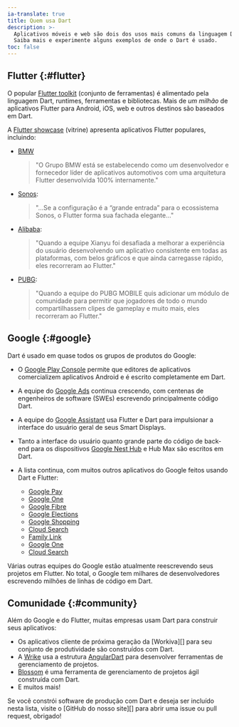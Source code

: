 ```yaml
---
ia-translate: true
title: Quem usa Dart
description: >-
  Aplicativos móveis e web são dois dos usos mais comuns da linguagem Dart.
  Saiba mais e experimente alguns exemplos de onde o Dart é usado.
toc: false
---
```


## Flutter {:#flutter}

O popular [Flutter toolkit][] (conjunto de ferramentas) é alimentado pela linguagem Dart, runtimes, ferramentas e bibliotecas.  Mais de _um milhão_ de aplicativos Flutter para Android, iOS, web e outros destinos são baseados em Dart.

A [Flutter showcase][] (vitrine) apresenta aplicativos Flutter populares, incluindo:

* [BMW][]
    > "O Grupo BMW está se estabelecendo como um desenvolvedor e fornecedor líder de aplicativos automotivos com uma arquitetura Flutter desenvolvida 100% internamente."
* [Sonos][]: 
    > "...Se a configuração é a “grande entrada” para o ecossistema Sonos, o Flutter forma sua fachada elegante..."
* [Alibaba][]: 
    > "Quando a equipe Xianyu foi desafiada a melhorar a experiência do usuário desenvolvendo um aplicativo consistente em todas as plataformas, com belos gráficos e que ainda carregasse rápido, eles recorreram ao Flutter."
* [PUBG][]: 
    > "Quando a equipe do PUBG MOBILE quis adicionar um módulo de comunidade para permitir que jogadores de todo o mundo compartilhassem clipes de gameplay e muito mais, eles recorreram ao Flutter."

[Flutter toolkit]: {{site.flutter}}
[Flutter showcase]: {{site.flutter}}/showcase
[BMW]: https://www.press.bmwgroup.com/global/article/detail/T0328610EN/the-my-bmw-app:-new-features-and-tech-insights-for-march-2021?language=en
[Sonos]: https://tech-blog.sonos.com/posts/renovating-setup-with-flutter/
[Alibaba]: {{site.flutter}}/showcase/alibaba-group
[PUBG]: {{site.flutter}}/showcase/pubg-mobile

## Google  {:#google}

Dart é usado em quase todos os grupos de produtos do Google:

* O [Google Play Console][] permite que editores de aplicativos comercializem aplicativos Android e é escrito completamente em Dart.
* A equipe do [Google Ads][] continua crescendo, com centenas de engenheiros de software (SWEs) escrevendo principalmente código Dart.
* A equipe do [Google Assistant][] usa Flutter e Dart para impulsionar a interface do usuário geral de seus Smart Displays.
* Tanto a interface do usuário quanto grande parte do código de back-end para os dispositivos [Google Nest Hub][] e Hub Max são escritos em Dart.
* A lista continua, com muitos outros aplicativos do Google feitos usando Dart e Flutter:

  * [Google Pay][]
  * [Google One][]
  * [Google Fibre][]
  * [Google Elections][]
  * [Google Shopping][]
  * [Cloud Search][]
  * [Family Link][]
  * [Google One][]
  * [Cloud Search][] 

Várias outras equipes do Google estão atualmente reescrevendo seus projetos em Flutter. No total, o Google tem milhares de desenvolvedores escrevendo milhões de linhas de código em Dart.

[Google Play Console]: https://android-developers.googleblog.com/2020/06/introducing-new-google-play-console-beta.html
[Google Ads]: https://ads.google.com/getstarted
[Google Assistant]: https://developers.googleblog.com/2019/05/Flutter-io19.html
[Google Nest Hub]: https://store.google.com/us/product/nest_hub_2nd_gen?hl=en-US
[Google Pay]: https://pay.google.com/intl/en_in/about
[Google Fibre]: https://fiber.google.com
[Google Elections]: https://elections.google
[Google Shopping]: https://shopping.google.com
[Family Link]: https://families.google/familylink
[Google One]: https://one.google.com/about
[Cloud Search]: https://workspace.google.com/intl/en_in/products/cloud-search

## Comunidade {:#community}

Além do Google e do Flutter, muitas empresas usam Dart para construir seus aplicativos:

* Os aplicativos cliente de próxima geração da [Workiva][] para seu conjunto de produtividade são construídos com Dart.
* A [Wrike][] usa a estrutura [AngularDart][] para desenvolver ferramentas de gerenciamento de projetos.
* [Blossom][] é uma ferramenta de gerenciamento de projetos ágil construída com Dart.
* E muitos mais!

Se você constrói software de produção com Dart e deseja ser incluído nesta lista, visite o [GitHub do nosso site][] para abrir uma issue ou pull request, obrigado!

[Workiva's]: https://www.workiva.com/en-in
[Wrike]: https://www.wrike.com
[AngularDart]: https://angulardart.xyz/guide/setup
[Blossom]: https://blossom.co
[our site's GitHub]: {{site.repo.this}}

